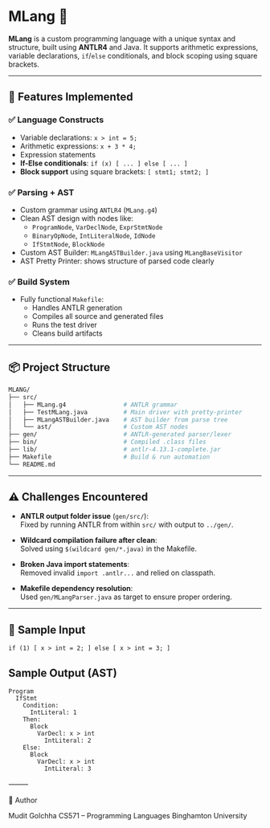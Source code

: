 # MLang 🧠

**MLang** is a custom programming language with a unique syntax and structure, built using **ANTLR4** and Java. It supports arithmetic expressions, variable declarations, `if`/`else` conditionals, and block scoping using square brackets.

---

## 🚀 Features Implemented

### ✅ Language Constructs
- Variable declarations: `x > int = 5;`
- Arithmetic expressions: `x + 3 * 4;`
- Expression statements
- **If-Else conditionals**: `if (x) [ ... ] else [ ... ]`
- **Block support** using square brackets: `[ stmt1; stmt2; ]`

### ✅ Parsing + AST
- Custom grammar using `ANTLR4` (`MLang.g4`)
- Clean AST design with nodes like:
  - `ProgramNode`, `VarDeclNode`, `ExprStmtNode`
  - `BinaryOpNode`, `IntLiteralNode`, `IdNode`
  - `IfStmtNode`, `BlockNode`
- Custom AST Builder: `MLangASTBuilder.java` using `MLangBaseVisitor`
- AST Pretty Printer: shows structure of parsed code clearly

### ✅ Build System
- Fully functional `Makefile`:
  - Handles ANTLR generation
  - Compiles all source and generated files
  - Runs the test driver
  - Cleans build artifacts

---

## 📦 Project Structure
```bash
MLANG/
├── src/
│   ├── MLang.g4                # ANTLR grammar
│   ├── TestMLang.java          # Main driver with pretty-printer
│   ├── MLangASTBuilder.java    # AST builder from parse tree
│   └── ast/                    # Custom AST nodes
├── gen/                        # ANTLR-generated parser/lexer
├── bin/                        # Compiled .class files
├── lib/                        # antlr-4.13.1-complete.jar
├── Makefile                    # Build & run automation
└── README.md
```
---

## ⚠️ Challenges Encountered

- **ANTLR output folder issue** (`gen/src/`):  
  Fixed by running ANTLR from within `src/` with output to `../gen/`.

- **Wildcard compilation failure after clean**:  
  Solved using `$(wildcard gen/*.java)` in the Makefile.

- **Broken Java import statements**:  
  Removed invalid `import .antlr...` and relied on classpath.

- **Makefile dependency resolution**:  
  Used `gen/MLangParser.java` as target to ensure proper ordering.

---

## 🧪 Sample Input

```mlang
if (1) [ x > int = 2; ] else [ x > int = 3; ]
```

## Sample Output (AST)

```mlang
Program
  IfStmt
    Condition:
      IntLiteral: 1
    Then:
      Block
        VarDecl: x > int
          IntLiteral: 2
    Else:
      Block
        VarDecl: x > int
          IntLiteral: 3
```


⸻

🧠 Author

Mudit Golchha
CS571 – Programming Languages
Binghamton University